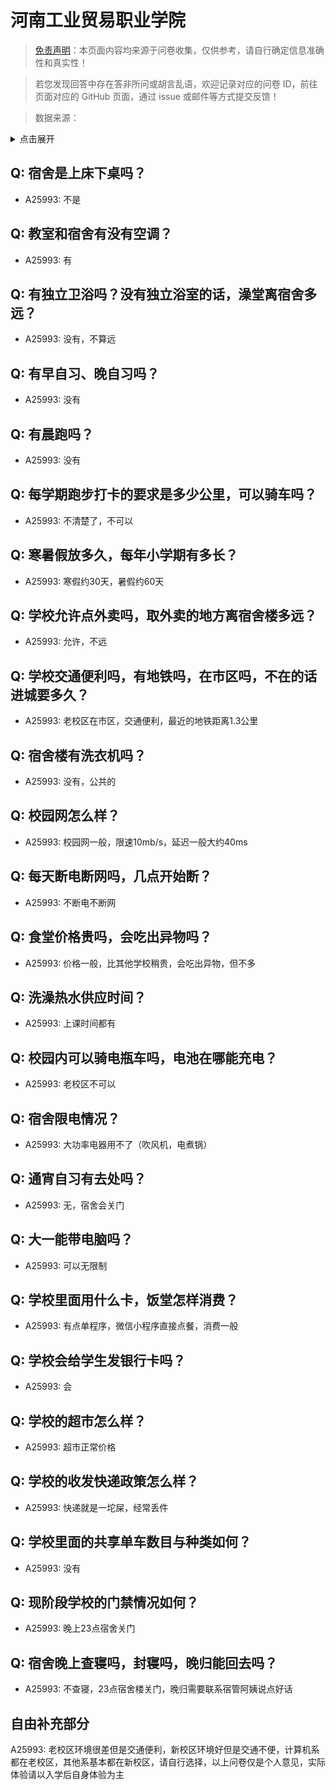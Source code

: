# 河南工业贸易职业学院

> [免责声明](https://colleges.chat/#_3)：本页面内容均来源于问卷收集，仅供参考，请自行确定信息准确性和真实性！

> 若您发现回答中存在答非所问或胡言乱语，欢迎记录对应的问卷 ID，前往页面对应的 GitHub 页面，通过 issue 或邮件等方式提交反馈！

> 数据来源：

<details><summary>点击展开</summary>
<ul>
<li>A25993: 匿名 (2024 年 07 月)</li>
</ul>
</details>

## Q: 宿舍是上床下桌吗？

- A25993: 不是

## Q: 教室和宿舍有没有空调？

- A25993: 有

## Q: 有独立卫浴吗？没有独立浴室的话，澡堂离宿舍多远？

- A25993: 没有，不算远

## Q: 有早自习、晚自习吗？

- A25993: 没有

## Q: 有晨跑吗？

- A25993: 没有

## Q: 每学期跑步打卡的要求是多少公里，可以骑车吗？

- A25993: 不清楚了，不可以

## Q: 寒暑假放多久，每年小学期有多长？

- A25993: 寒假约30天，暑假约60天

## Q: 学校允许点外卖吗，取外卖的地方离宿舍楼多远？

- A25993: 允许，不远

## Q: 学校交通便利吗，有地铁吗，在市区吗，不在的话进城要多久？

- A25993: 老校区在市区，交通便利，最近的地铁距离1.3公里

## Q: 宿舍楼有洗衣机吗？

- A25993: 没有，公共的

## Q: 校园网怎么样？

- A25993: 校园网一般，限速10mb/s，延迟一般大约40ms

## Q: 每天断电断网吗，几点开始断？

- A25993: 不断电不断网

## Q: 食堂价格贵吗，会吃出异物吗？

- A25993: 价格一般，比其他学校稍贵，会吃出异物，但不多

## Q: 洗澡热水供应时间？

- A25993: 上课时间都有

## Q: 校园内可以骑电瓶车吗，电池在哪能充电？

- A25993: 老校区不可以

## Q: 宿舍限电情况？

- A25993: 大功率电器用不了（吹风机，电煮锅）

## Q: 通宵自习有去处吗？

- A25993: 无，宿舍会关门

## Q: 大一能带电脑吗？

- A25993: 可以无限制

## Q: 学校里面用什么卡，饭堂怎样消费？

- A25993: 有点单程序，微信小程序直接点餐，消费一般

## Q: 学校会给学生发银行卡吗？

- A25993: 会

## Q: 学校的超市怎么样？

- A25993: 超市正常价格

## Q: 学校的收发快递政策怎么样？

- A25993: 快递就是一坨屎，经常丢件

## Q: 学校里面的共享单车数目与种类如何？

- A25993: 没有

## Q: 现阶段学校的门禁情况如何？

- A25993: 晚上23点宿舍关门

## Q: 宿舍晚上查寝吗，封寝吗，晚归能回去吗？

- A25993: 不查寝，23点宿舍楼关门，晚归需要联系宿管阿姨说点好话

## 自由补充部分

A25993: 老校区环境很差但是交通便利，新校区环境好但是交通不便，计算机系都在老校区，其他系基本都在新校区，请自行选择，以上问卷仅是个人意见，实际体验请以入学后自身体验为主